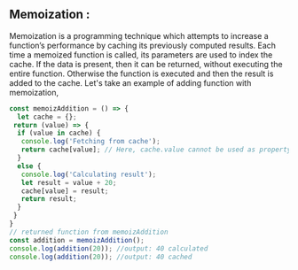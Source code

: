 <h2>Memoization :</h2>
<p>Memoization is a programming technique which attempts to increase a function’s performance by caching its previously computed results. Each time a memoized function is called, its parameters are used to index the cache. If the data is present, then it can be returned, without executing the entire function. Otherwise the function is executed and then the result is added to the cache. Let's take an example of adding function with memoization,</p>


```javascript
const memoizAddition = () => {
  let cache = {};
 return (value) => {
  if (value in cache) {
   console.log('Fetching from cache');
   return cache[value]; // Here, cache.value cannot be used as property name starts with the number which is not a valid JavaScript  identifier. Hence, can only be accessed using the square bracket notation.
  }
  else {
   console.log('Calculating result');
   let result = value + 20;
   cache[value] = result;
   return result;
  }
 }
}
// returned function from memoizAddition
const addition = memoizAddition();
console.log(addition(20)); //output: 40 calculated
console.log(addition(20)); //output: 40 cached
```

